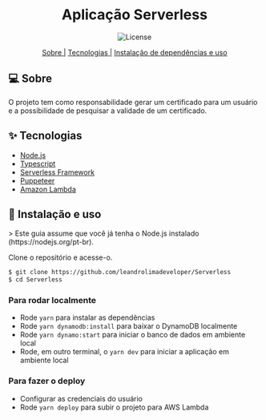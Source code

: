 <h1 align="center">Aplicação Serverless</h1>
<p align="center">
  <img alt="License" src="https://img.shields.io/static/v1?label=license&message=MIT&color=8257E5&labelColor=000000">
</p>
<p align="center">
    <a href="#sobre">Sobre |</a>
    <a href="#tecnologias">Tecnologias |</a>
    <a href="#instalacao">Instalação de dependências e uso</a>
</p>

## 💻 Sobre

O projeto tem como responsabilidade gerar um certificado para um usuário e a possibilidade de pesquisar a validade de um certificado.

## ✨ Tecnologias

-   [Node.js](https://nodejs.org/en/)
-   [Typescript](https://www.typescriptlang.org/)
-   [Serverless Framework](serverless.com/)
-   [Puppeteer](https://github.com/puppeteer/puppeteer)
-   [Amazon Lambda](https://aws.amazon.com/pt/lambda/)

<h2 id="instalacao">🚀 Instalação e uso</h2>
> Este guia assume que você já tenha o Node.js instalado (https://nodejs.org/pt-br).

Clone o repositório e acesse-o.

```bash
$ git clone https://github.com/leandrolimadeveloper/Serverless
$ cd Serverless
```

### Para rodar localmente

-   Rode `yarn` para instalar as dependências
-   Rode `yarn dynamodb:install` para baixar o DynamoDB localmente
-   Rode `yarn dynamo:start` para iniciar o banco de dados em ambiente local
-   Rode, em outro terminal, o `yarn dev` para iniciar a aplicação em ambiente local

### Para fazer o deploy

-   Configurar as credenciais do usuário
-   Rode `yarn deploy` para subir o projeto para AWS Lambda
